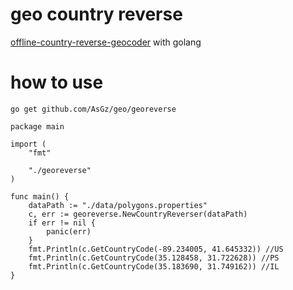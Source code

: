 # geo country reverse
[offline-country-reverse-geocoder]( https://github.com/daveross/offline-country-reverse-geocoder) with golang 


# how to use

```golang
go get github.com/AsGz/geo/georeverse
```

```golang
package main

import (
	"fmt"

	"./georeverse"
)

func main() {
	dataPath := "./data/polygons.properties"
	c, err := georeverse.NewCountryReverser(dataPath)
	if err != nil {
		panic(err)
	}
	fmt.Println(c.GetCountryCode(-89.234005, 41.645332)) //US
	fmt.Println(c.GetCountryCode(35.128458, 31.722628)) //PS
	fmt.Println(c.GetCountryCode(35.183690, 31.749162)) //IL
}
```
